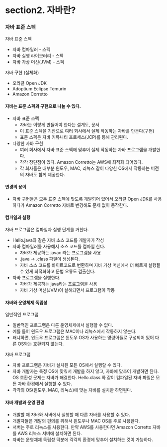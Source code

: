 # section2. 자바란?

### 자바 표준 스펙

자바 표준 스펙
- 자바 컴파일러 - 스펙
- 자바 실행 라이브러리 - 스펙
- 자바 가상 머신(JVM) - 스펙

자바 구현 (실체화)
- 오라클 Open JDK
- Adoptium Eclipse Temurin
- Amazon Corretto

#### 자바는 표준 스펙과 구현으로 나눌 수 있다.
- 자바 표준 스펙
  - 자바는 이렇게 만들어야 한다는 설계도, 문서
  - 이 표준 스펙을 기반으로 여러 회사에서 실제 작동하는 자바를 만든다(구현)
  - 표준 스펙은 자바 커뮤니티 프로세스(JCP)를 통해 관리된다.
- 다양한 자바 구현
  - 여러 회사에서 자바 표준 스펙에 맞추어 실제 작동하는 자바 프로그램을 개발한다.
  - 각각 장단점이 있다. Amazon Corretto는 AWS에 최적화 되어있다.
  - 각 회사들은 대부분 윈도우, MAC, 리눅스 같이 다양한 OS에서 작동하는 버전의 자바도 함께 제공한다.

#### 변경의 용이
- 자바 구현들은 모두 표준 스펙에 맞도록 개발되어 있어서 오라클 Open JDK를 사용하다가 Amazon Corretto 자바로 변경해도 문제 없이 동작한다.

#### 컴파일과 실행
자바 프로그램은 컴파일과 실행 단계를 거친다.
- Hello.java와 같은 자바 소스 코드를 개발자가 작성
- 자바 컴파일러를 사용해서 소스 코드를 컴파일 한다.
  - 자바가 제공하는 javac 라는 프로그램을 사용
  - .java -> .class 파일이 생성된다.
  - 자바 소스 코드를 바이트코드로 변환하며 자바 가상 머신에서 더 빠르게 실행될 수 있게 최적화하고 문법 오류도 검출한다.
- 자바 프로그램을 실행한다.
  - 자바가 제공하는 java라는 프로그램을 사용
  - 자바 가상 머신(JVM)이 실해되면서 프로그램이 작동


#### 자바와 운영체제 독립성
일반적인 프로그램
- 일반적인 프로그램은 다른 운영체제에서 실행할 수 없다.
- 예를 들어 윈도우 프로그램은 MAC이나 리눅스에서 작동하지 않는다.
- 왜냐하면, 윈도우 프로그램은 윈도우 OS가 사용하는 명령어들로 구성되어 있어 다른 OS와는 호환되지 않는다.

자바 프로그램
- 자바 프로그램은 자바가 설치된 모든 OS에서 실행할 수 있다.
- 자바 개발자는 특정 OS에 맞춰서 개발을 하지 않고, 자바에 맞추어 개발하면 된다. OS 호환성 문제는 자바가 해결한다. Hello.class 와 같이 컴파일된 자바 파일은 모든 자바 환경에서 실행할 수 있다.
- 각각의 OS(윈도우, MAC, 리눅스)에 맞는 자바를 설치만 하면된다.

#### 자바 개발과 운영 환경
- 개발할 때 자바와 서버에서 실행할 때 다른 자바를 사용할 수 있다.
- 개발자들은 개발의 편의를 위해서 윈도우나 MAC OS를 주로 사용한다.
- 서버는 주로 리눅스를 사용한다. 만약 AWS를 사용한다면 Amazon Corretto 자바를 AWS 리눅스 서버에 설치하면 된다.
- 자바는 운영체제 독립성 덕분에 각각의 환경에 맞추어 설치하는 것이 가능하다.